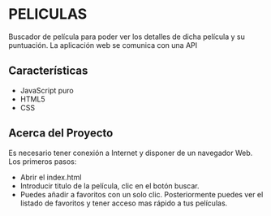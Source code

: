 # PELICULAS 

Buscador de película para poder ver los detalles de dicha película y su puntuación.
La aplicación web se comunica con una API

## Características

+ JavaScript puro
+ HTML5
+ CSS

## Acerca del Proyecto
Es necesario tener conexión a Internet y disponer de un navegador Web.
Los primeros pasos:
 - Abrir el index.html 
 - Introducir titulo de la película, clic en el botón buscar.
 - Puedes añadir a favoritos con un solo clic.
Posteriormente puedes ver el listado de favoritos y tener acceso mas rápido a tus películas. 
